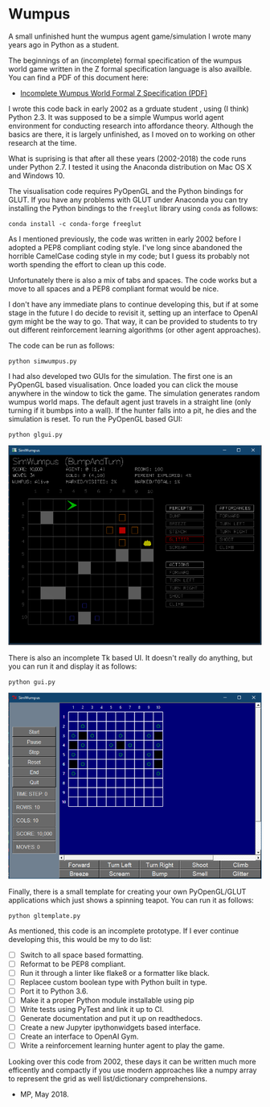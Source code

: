 # Wumpus
A small unfinished hunt the wumpus agent game/simulation
I wrote many years ago in Python as a student.

The beginnings of an (incomplete) formal specification
of the wumpus world game written in the Z formal specification language
is also availble. 
You can find a PDF of this document here:

- [Incomplete Wumpus World Formal Z Specification (PDF)](https://github.com/mikepsn/wumpus/blob/master/zspec/wumpus.pdf)

I wrote this code back in early 2002 as a grduate student , using (I think) Python 2.3. 
It was supposed to be a simple Wumpus world
agent environment for conducting research into affordance theory.
Although the basics are there, it is largely unfinished, 
as I moved on to working on other research at the time.

What is suprising is that after all these years (2002-2018) the code
runs under Python 2.7. I tested it using the Anaconda distribution on
Mac OS X and Windows 10.

The visualisation code requires PyOpenGL and the Python bindings for GLUT.
If you have any problems with GLUT under Anaconda you can try installing
the Python bindings to the `freeglut` library using `conda` as follows:

    conda install -c conda-forge freeglut

As I mentioned previously, the code was written in early 2002 before I adopted a PEP8
compliant coding style. I've long since abandoned the horrible CamelCase
coding style in my code; but I guess its probably not worth 
spending the effort to clean up this code. 

Unfortunately there is also a mix of tabs and spaces. The code works but
a move to all spaces and a PEP8 compliant format would be nice.

I don't have any immediate plans to continue developing this, but if at some 
stage in the future I do decide to revisit it, setting up an interface
to OpenAI gym might be the way to go. That way, it can be provided to
students to try out different reinforcement learning algorithms (or
other agent approaches).

The code can be run as follows:

    python simwumpus.py

I had also developed two GUIs for the simulation. The first one is an PyOpenGL 
based visualisation. Once loaded you can click the mouse anywhere in
the window to tick the game. The simulation generates random wumpus world maps.
The default agent just travels in a straight line 
(only turning if it bumbps into a wall). If the hunter falls into a pit,
he dies and the simulation is reset. To run the PyOpenGL based GUI:

    python glgui.py

![WumpusGL](img/screenshot1.png)

There is also an incomplete Tk based UI. It doesn't really do anything, but
you can run it and display it as follows:

    python gui.py

![WumpusTk](img/screenshot2.png)

Finally, there is a small template for creating your own PyOpenGL/GLUT 
applications which just shows a spinning teapot. 
You can run it as follows:

    python gltemplate.py

As mentioned, this code is an incomplete prototype. If I ever continue
developing this, this would be my to do list:

- [ ] Switch to all space based formatting.
- [ ] Reformat to be PEP8 compliant.
- [ ] Run it through a linter like flake8 or a formatter like black.
- [ ] Replacee custom boolean type with Python built in type.
- [ ] Port it to Python 3.6.
- [ ] Make it a proper Python module installable using pip
- [ ] Write tests using PyTest and link it up to CI.
- [ ] Generate documentation and put it up on readthedocs.
- [ ] Create a new Jupyter ipythonwidgets based interface.
- [ ] Create an interface to OpenAI Gym.
- [ ] Write a reinforcement learning hunter agent to play the game.

Looking over this code from 2002, these days it can be written
much more efficently and compactly if you use modern approaches 
like a numpy array to represent the grid as well list/dictionary comprehensions.

- MP, May 2018. 
